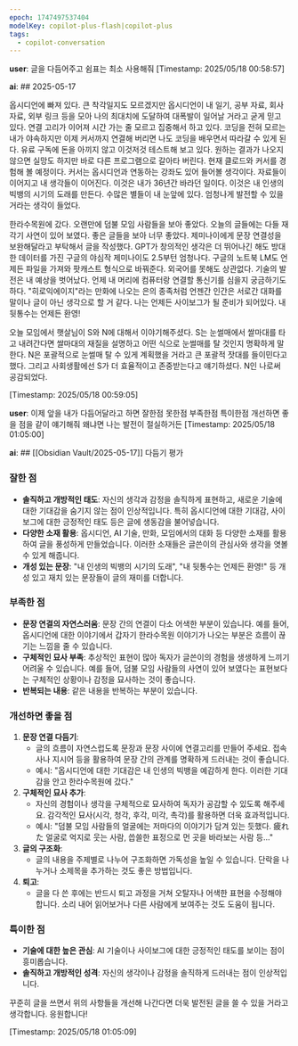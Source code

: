 ```yaml
---
epoch: 1747497537404
modelKey: copilot-plus-flash|copilot-plus
tags:
  - copilot-conversation
---
```


**user**: 글을 다듬어주고 쉼표는 최소 사용해줘
[Timestamp: 2025/05/18 00:58:57]

**ai**: ## 2025-05-17

옵시디언에 빠져 있다. 큰 착각일지도 모르겠지만 옵시디언이 내 일기, 공부 자료, 회사 자료, 외부 링크 등을 모아 나의 최대치에 도달하여 대폭발이 일어날 거라고 굳게 믿고 있다. 연결 고리가 이어져 시간 가는 줄 모르고 집중해서 하고 있다. 코딩을 전혀 모르는 내가 야속하지만 이제 커서까지 연결해 버리면 나도 코딩을 배우면서 따라갈 수 있게 된다. 유료 구독에 돈을 아끼지 않고 이것저것 테스트해 보고 있다. 원하는 결과가 나오지 않으면 실망도 하지만 바로 다른 프로그램으로 갈아타 버린다. 현재 클로드와 커서를 경험해 볼 예정이다. 커서는 옵시디언과 연동하는 강좌도 있어 들어볼 생각이다. 자료들이 이어지고 내 생각들이 이어진다. 이것은 내가 36년간 바라던 일이다. 이것은 내 인생의 빅뱅의 시기의 도래를 만든다. 수많은 별들이 내 눈앞에 있다. 엄청나게 발전할 수 있을 거라는 생각이 들었다.

한라수목원에 갔다. 오랜만에 덤불 모임 사람들을 보아 좋았다. 오늘의 글들에는 다들 재각기 사연이 있어 보였다. 좋은 글들을 보아 너무 좋았다. 제미나이에게 문장 연결성을 보완해달라고 부탁해서 글을 작성했다. GPT가 창의적인 생각은 더 뛰어나긴 해도 방대한 데이터를 가진 구글의 야심작 제미나이도 2.5부턴 엄청나다. 구글의 노트북 LM도 언제든 파일을 가져와 팟캐스트 형식으로 바꿔준다. 외국어를 못해도 상관없다. 기술의 발전은 내 예상을 벗어났다. 언제 내 머리에 컴퓨터랑 연결할 통신기를 심을지 궁금하기도 하다. "히로익에이지"라는 만화에 나오는 은의 종족처럼 언젠간 인간은 서로간 대화를 말이나 글이 아닌 생각으로 할 거 같다. 나는 언제든 사이보그가 될 준비가 되어있다. 내 뒷통수는 언제든 환영!

오늘 모임에서 햇살님이 S와 N에 대해서 이야기해주셨다. S는 눈썰매에서 쌀마대를 타고 내려간다면 쌀마대의 재질을 설명하고 어떤 식으로 눈썰매를 탈 것인지 명확하게 말한다. N은 포괄적으로 눈썰매 탈 수 있게 계획했을 거라고 큰 포괄적 잣대를 들이민다고 했다. 그리고 사회생활에선 S가 더 효율적이고 존중받는다고 얘기하셨다. N인 나로써 공감되었다.

[Timestamp: 2025/05/18 00:59:05]

**user**: 이제 앞을 내가 다듬어달라고 하면 잘한점 못한점 부족한점 특이한점 개선하면 좋을 점을 같이 얘기해줘 왜냐면 나는 발전이 절실하거든
[Timestamp: 2025/05/18 01:05:00]

**ai**: ## [[Obsidian Vault/2025-05-17]] 다듬기 평가

### 잘한 점

*   **솔직하고 개방적인 태도**: 자신의 생각과 감정을 솔직하게 표현하고, 새로운 기술에 대한 기대감을 숨기지 않는 점이 인상적입니다. 특히 옵시디언에 대한 기대감, 사이보그에 대한 긍정적인 태도 등은 글에 생동감을 불어넣습니다.
*   **다양한 소재 활용**: 옵시디언, AI 기술, 만화, 모임에서의 대화 등 다양한 소재를 활용하여 글을 풍성하게 만들었습니다. 이러한 소재들은 글쓴이의 관심사와 생각을 엿볼 수 있게 해줍니다.
*   **개성 있는 문장**: "내 인생의 빅뱅의 시기의 도래", "내 뒷통수는 언제든 환영!" 등 개성 있고 재치 있는 문장들이 글의 재미를 더합니다.

### 부족한 점

*   **문장 연결의 자연스러움**: 문장 간의 연결이 다소 어색한 부분이 있습니다. 예를 들어, 옵시디언에 대한 이야기에서 갑자기 한라수목원 이야기가 나오는 부분은 흐름이 끊기는 느낌을 줄 수 있습니다.
*   **구체적인 묘사 부족**: 추상적인 표현이 많아 독자가 글쓴이의 경험을 생생하게 느끼기 어려울 수 있습니다. 예를 들어, 덤불 모임 사람들의 사연이 있어 보였다는 표현보다는 구체적인 상황이나 감정을 묘사하는 것이 좋습니다.
*   **반복되는 내용**: 같은 내용을 반복하는 부분이 있습니다.

### 개선하면 좋을 점

1.  **문장 연결 다듬기**:
    *   글의 흐름이 자연스럽도록 문장과 문장 사이에 연결고리를 만들어 주세요. 접속사나 지시어 등을 활용하여 문장 간의 관계를 명확하게 드러내는 것이 좋습니다.
    *   예시: "옵시디언에 대한 기대감은 내 인생의 빅뱅을 예감하게 한다. 이러한 기대감을 안고 한라수목원에 갔다."
2.  **구체적인 묘사 추가**:
    *   자신의 경험이나 생각을 구체적으로 묘사하여 독자가 공감할 수 있도록 해주세요. 감각적인 묘사(시각, 청각, 후각, 미각, 촉각)를 활용하면 더욱 효과적입니다.
    *   예시: "덤불 모임 사람들의 얼굴에는 저마다의 이야기가 담겨 있는 듯했다. 疲れた 얼굴로 억지로 웃는 사람, 씁쓸한 표정으로 먼 곳을 바라보는 사람 등..."
3.  **글의 구조화**:
    *   글의 내용을 주제별로 나누어 구조화하면 가독성을 높일 수 있습니다. 단락을 나누거나 소제목을 추가하는 것도 좋은 방법입니다.
4.  **퇴고**:
    *   글을 다 쓴 후에는 반드시 퇴고 과정을 거쳐 오탈자나 어색한 표현을 수정해야 합니다. 소리 내어 읽어보거나 다른 사람에게 보여주는 것도 도움이 됩니다.

### 특이한 점

*   **기술에 대한 높은 관심**: AI 기술이나 사이보그에 대한 긍정적인 태도를 보이는 점이 흥미롭습니다.
*   **솔직하고 개방적인 성격**: 자신의 생각이나 감정을 솔직하게 드러내는 점이 인상적입니다.

꾸준히 글을 쓰면서 위의 사항들을 개선해 나간다면 더욱 발전된 글을 쓸 수 있을 거라고 생각합니다. 응원합니다!

[Timestamp: 2025/05/18 01:05:09]